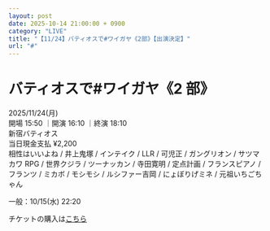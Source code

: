 ```yaml
---
layout: post
date: 2025-10-14 21:00:00 + 0900
category: "LIVE"
title: "【11/24】バティオスで#ワイガヤ《2部》【出演決定】"
url: "#"
---
```


# バティオスで#ワイガヤ《2 部》<br>

<i class="fa-regular fa-calendar-alt"></i> 2025/11/24(月)<br>
<i class="fa-regular fa-clock"></i> 開場 15:50 ｜開演 16:10 ｜終演 18:10 <br>
<i class="fa-solid fa-location-dot"></i> 新宿バティオス<br>
<i class="fa-solid fa-ticket"></i> 当日現金支払 ¥2,200<br>
<i class="fa-solid fa-users"></i> 相性はいいよね / 井上鬼塚 / インテイク / LLR / 可児正 / ガングリオン / サツマカワ RPG / 世界クジラ / ツーナッカン / 寺田寛明 / 定点計画 / フランスピアノ / フランツ / ミカボ / モシモシ / ルシファー吉岡 / にょぼりげミネ / 元祖いちごちゃん

一般：10/15(水) 22:20

チケットの購入は<a href="https://x.gd/00U7z" target="_blank">こちら</a>
